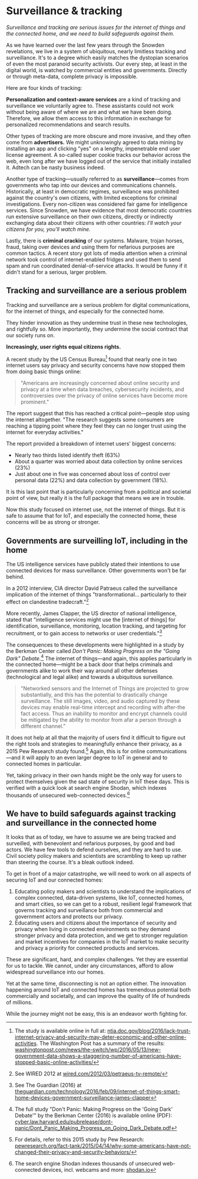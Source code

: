 # Surveillance & tracking

*Surveillance and tracking are serious issues for the internet of things and the connected home, and we need to build safeguards against them.*

As we have learned over the last few years through the Snowden revelations, we live in a system of ubiquitous, nearly limitless tracking and surveillance. It's to a degree which easily matches the dystopian scenarios of even the most paranoid security activists. Our every step, at least in the digital world, is watched by commercial entities and governments. Directly or through meta-data, complete privacy is impossible.

Here are four kinds of tracking:

**Personalization and context-aware services** are a kind of tracking and surveillance we voluntarily agree to. These assistants could not work without being aware of where we are and what we have been doing. Therefore, we allow them access to this information in exchange for personalized recommendations and search results.

Other types of tracking are more obscure and more invasive, and they often come from **advertisers.** We might unknowingly agreed to data mining by installing an app and clicking "yes" on a lengthy, impenetrable end user license agreement. A so-called super cookie tracks our behavior across the web, even long after we have logged out of the service that initially installed it. Adtech can be nasty business indeed.

Another type of tracking—usually referred to as **surveillance**—comes from governments who tap into our devices and communications channels. Historically, at least in democratic regimes, surveillance was prohibited against the country's own citizens, with limited exceptions for criminal investigations. Every non-citizen was considered fair game for intelligence services. Since Snowden, we have evidence that most democratic countries run extensive surveillance on their own citizens,  directly or indirectly exchanging data about their citizens with other countries: *I'll watch your citizens for you, you'll watch mine.*

Lastly, there is **criminal cracking** of our systems. Malware, trojan horses, fraud, taking over devices and using them for nefarious purposes are common tactics. A recent story got lots of media attention when a criminal network took control of internet-enabled fridges and used them to send spam and run coordinated denial-of-service attacks. It would be funny if it didn't stand for a serious, larger problem.

## Tracking and surveillance are a serious problem

Tracking and surveillance are a serious problem for digital communications, for the internet of things, and especially for the connected home.

They hinder innovation as they undermine trust in these new technologies, and rightfully so. More importantly, they undermine the social contract that our society runs on. 

**Increasingly, user rights equal citizens rights.**

A recent study by the US Census Bureau[^1] found that nearly one in two internet users say privacy and security concerns have now stopped them from doing basic things online: 

> "Americans are increasingly concerned about online security and privacy at a time when data breaches, cybersecurity incidents, and controversies over the privacy of online services have become more prominent."

The report suggest that this has reached a critical point—people stop using the internet altogether. "The research suggests some consumers are reaching a tipping point where they feel they can no longer trust using the internet for everyday activities."

The report provided a breakdown of internet users' biggest concerns:

- Nearly two thirds listed identify theft (63%)
- About a quarter was worried about data collection by online services (23%)
- Just about one in five was concerned about loss of control over personal data (22%) and data collection by government (18%).

It is this last point that is particularly concerning from a political and societal point of view, but really it is the full package that means we are in trouble.

Now this study focused on internet use, not the internet of things. But it is safe to assume that for IoT, and especially the connected home, these concerns will be as strong or stronger. 

## Governments are surveilling IoT, including in the home

The US intelligence services have publicly stated their intentions to use connected devices for mass surveillance. Other governments won't be far behind.

In a 2012 interview, CIA director David Patraeus called the surveillance implication of the internet of things "transformational... particularly to their effect on clandestine tradecraft."[^3]

More recently, James Clapper, the US director of national intelligence, stated that "intelligence services might use the [internet of things] for identification, surveillance, monitoring, location tracking, and targeting for recruitment, or to gain access to networks or user credentials."[^4]

The consequences to these developments were highlighted in a study by the Berkman Center called *Don't Panic: Making Progress on the "Going Dark" Debate.*[^5] The internet of things—and again, this applies particularly in the connected home—might be a back door that helps criminals and governments alike to work their way around all other defenses (technological and legal alike) and towards a ubiquitous surveillance. 

> "Networked sensors and the Internet of Things are projected to grow substantially, and this has the potential to drastically change surveillance. The still images, video, and audio captured by these devices may enable real-time intercept and recording with after-the fact access. Thus an inability to monitor and encrypt channels could be mitigated by the ability to monitor from afar a person through a different channel."

It does not help at all that the majority of users find it difficult to figure out the right tools and strategies to meaningfully enhance their privacy, as a 2015 Pew Research study found.[^2] Again, this is for online communications—and it will apply to an even larger degree to IoT in general and to connected homes in particular. 

Yet, taking privacy in their own hands might be the only way for users to protect themselves given the sad state of security in IoT these days. This is verified with a quick look at search engine Shodan, which indexes thousands of unsecured web-connected devices.[^6]

## We have to build safeguards against tracking and surveillance in the connected home

It looks that as of today, we have to assume we are being tracked and surveilled, with benevolent and nefarious purposes, by good and bad actors. We have few tools to defend ourselves, and they are hard to use. Civil society policy makers and scientists are scrambling to keep up rather than steering the course. It's a bleak outlook indeed.

To get in front of a major catastrophe, we will need to work on all aspects of securing IoT and our connected homes:

1. Educating policy makers and scientists to understand the implications of complex connected, data-driven systems, like IoT, connected homes, and smart cities, so we can get to a robust, resilient legal framework that governs tracking and surveillance both from commercial and government actors and protects our privacy.
2. Educating users and citizens about the importance of security and privacy when living in connected environments so they demand stronger privacy and data protection, and we get to stronger regulation and market incentives for companies in the IoT market to make security and privacy a priority for connected products and services.

These are significant, hard, and complex challenges. Yet they are essential for us to tackle. We cannot, under any circumstances, afford to allow widespread surveillance into our homes.

Yet at the same time, disconnecting is not an option either. The innovation happening around IoT and connected homes has tremendous potential both commercially and societally, and can improve the quality of life of hundreds of millions.

While the journey might not be easy, this is an endeavor worth fighting for.


[^1]: The study is available online in full at: [ntia.doc.gov/blog/2016/lack-trust-internet-privacy-and-security-may-deter-economic-and-other-online-activities](https://www.ntia.doc.gov/blog/2016/lack-trust-internet-privacy-and-security-may-deter-economic-and-other-online-activities). The Washington Post has a summary of the results: [washingtonpost.com/news/the-switch/wp/2016/05/13/new-government-data-shows-a-staggering-number-of-americans-have-stopped-basic-online-activities/](https://www.washingtonpost.com/news/the-switch/wp/2016/05/13/new-government-data-shows-a-staggering-number-of-americans-have-stopped-basic-online-activities/) 
[^2]: For details, refer to this 2015 study by Pew Research: [pewresearch.org/fact-tank/2015/04/14/why-some-americans-have-not-changed-their-privacy-and-security-behaviors/](http://www.pewresearch.org/fact-tank/2015/04/14/why-some-americans-have-not-changed-their-privacy-and-security-behaviors/)
[^3]: See WIRED 2012 at [wired.com/2012/03/petraeus-tv-remote/](https://www.wired.com/2012/03/petraeus-tv-remote/)
[^4]: See The Guardian (2016) at [theguardian.com/technology/2016/feb/09/internet-of-things-smart-home-devices-government-surveillance-james-clapper](https://www.theguardian.com/technology/2016/feb/09/internet-of-things-smart-home-devices-government-surveillance-james-clapper)
[^5]: The full study "Don't Panic: Making Progress on the 'Going Dark' Debate'" by the Berkman Center (2016) is available online (PDF): [cyber.law.harvard.edu/pubrelease/dont-panic/Dont_Panic_Making_Progress_on_Going_Dark_Debate.pdf](https://cyber.law.harvard.edu/pubrelease/dont-panic/Dont_Panic_Making_Progress_on_Going_Dark_Debate.pdf)
[^6]: The search engine Shodan indexes thousands of unsecured web-connected devices, incl. webcams and more: [shodan.io](https://www.shodan.io/)



